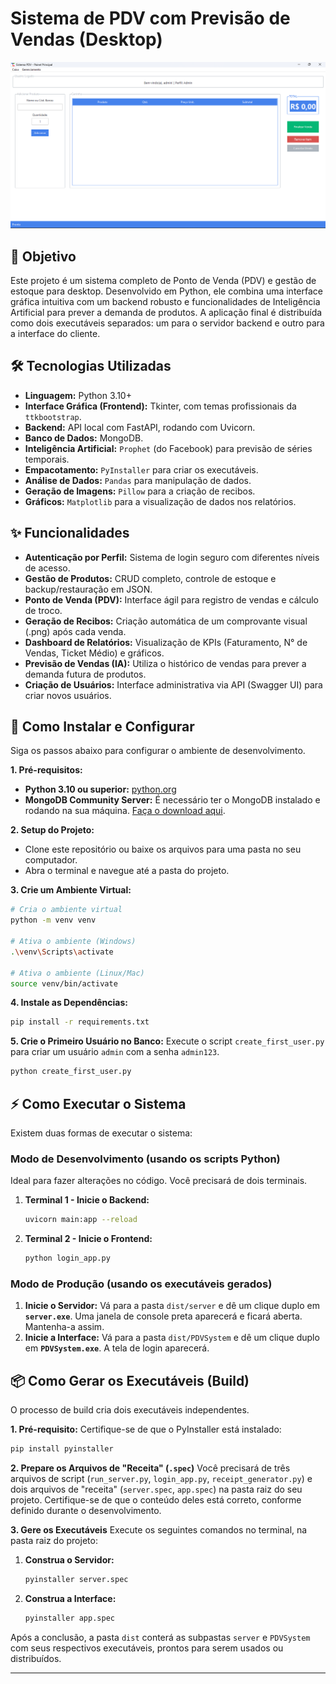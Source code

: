 # Sistema de PDV com Previsão de Vendas (Desktop)

![Screenshot da Tela de PDV](imgs/Screenshot_1.png)

## 🎯 Objetivo

Este projeto é um sistema completo de Ponto de Venda (PDV) e gestão de estoque para desktop. Desenvolvido em Python, ele combina uma interface gráfica intuitiva com um backend robusto e funcionalidades de Inteligência Artificial para prever a demanda de produtos. A aplicação final é distribuída como dois executáveis separados: um para o servidor backend e outro para a interface do cliente.

## 🛠️ Tecnologias Utilizadas

* **Linguagem:** Python 3.10+
* **Interface Gráfica (Frontend):** Tkinter, com temas profissionais da `ttkbootstrap`.
* **Backend:** API local com FastAPI, rodando com Uvicorn.
* **Banco de Dados:** MongoDB.
* **Inteligência Artificial:** `Prophet` (do Facebook) para previsão de séries temporais.
* **Empacotamento:** `PyInstaller` para criar os executáveis.
* **Análise de Dados:** `Pandas` para manipulação de dados.
* **Geração de Imagens:** `Pillow` para a criação de recibos.
* **Gráficos:** `Matplotlib` para a visualização de dados nos relatórios.

## ✨ Funcionalidades

* **Autenticação por Perfil:** Sistema de login seguro com diferentes níveis de acesso.
* **Gestão de Produtos:** CRUD completo, controle de estoque e backup/restauração em JSON.
* **Ponto de Venda (PDV):** Interface ágil para registro de vendas e cálculo de troco.
* **Geração de Recibos:** Criação automática de um comprovante visual (.png) após cada venda.
* **Dashboard de Relatórios:** Visualização de KPIs (Faturamento, N° de Vendas, Ticket Médio) e gráficos.
* **Previsão de Vendas (IA):** Utiliza o histórico de vendas para prever a demanda futura de produtos.
* **Criação de Usuários:** Interface administrativa via API (Swagger UI) para criar novos usuários.

## 🚀 Como Instalar e Configurar

Siga os passos abaixo para configurar o ambiente de desenvolvimento.

**1. Pré-requisitos:**
* **Python 3.10 ou superior:** [python.org](https://www.python.org/downloads/)
* **MongoDB Community Server:** É necessário ter o MongoDB instalado e rodando na sua máquina. [Faça o download aqui](https://www.mongodb.com/try/download/community).

**2. Setup do Projeto:**
* Clone este repositório ou baixe os arquivos para uma pasta no seu computador.
* Abra o terminal e navegue até a pasta do projeto.

**3. Crie um Ambiente Virtual:**
```bash
# Cria o ambiente virtual
python -m venv venv

# Ativa o ambiente (Windows)
.\venv\Scripts\activate

# Ativa o ambiente (Linux/Mac)
source venv/bin/activate
```

**4. Instale as Dependências:**
```bash
pip install -r requirements.txt
```

**5. Crie o Primeiro Usuário no Banco:**
Execute o script `create_first_user.py` para criar um usuário `admin` com a senha `admin123`.
```bash
python create_first_user.py
```

## ⚡ Como Executar o Sistema

Existem duas formas de executar o sistema:

### Modo de Desenvolvimento (usando os scripts Python)

Ideal para fazer alterações no código. Você precisará de dois terminais.

1.  **Terminal 1 - Inicie o Backend:**
    ```bash
    uvicorn main:app --reload
    ```
2.  **Terminal 2 - Inicie o Frontend:**
    ```bash
    python login_app.py
    ```

### Modo de Produção (usando os executáveis gerados)

1.  **Inicie o Servidor:** Vá para a pasta `dist/server` e dê um clique duplo em **`server.exe`**. Uma janela de console preta aparecerá e ficará aberta. Mantenha-a assim.
2.  **Inicie a Interface:** Vá para a pasta `dist/PDVSystem` e dê um clique duplo em **`PDVSystem.exe`**. A tela de login aparecerá.

## 📦 Como Gerar os Executáveis (Build)

O processo de build cria dois executáveis independentes.

**1. Pré-requisito:**
Certifique-se de que o PyInstaller está instalado:
```bash
pip install pyinstaller
```

**2. Prepare os Arquivos de "Receita" (`.spec`)**
Você precisará de três arquivos de script (`run_server.py`, `login_app.py`, `receipt_generator.py`) e dois arquivos de "receita" (`server.spec`, `app.spec`) na pasta raiz do seu projeto. Certifique-se de que o conteúdo deles está correto, conforme definido durante o desenvolvimento.

**3. Gere os Executáveis**
Execute os seguintes comandos no terminal, na pasta raiz do projeto:

1.  **Construa o Servidor:**
    ```bash
    pyinstaller server.spec
    ```
2.  **Construa a Interface:**
    ```bash
    pyinstaller app.spec
    ```

Após a conclusão, a pasta `dist` conterá as subpastas `server` e `PDVSystem` com seus respectivos executáveis, prontos para serem usados ou distribuídos.

---